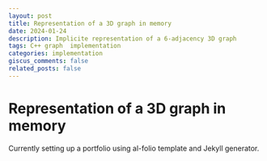 ```yaml
---
layout: post
title: Representation of a 3D graph in memory
date: 2024-01-24
description: Implicite representation of a 6-adjacency 3D graph
tags: C++ graph  implementation
categories: implementation
giscus_comments: false
related_posts: false
---
```


# Representation of a 3D graph in memory

Currently setting up a portfolio using al-folio template and Jekyll generator.
